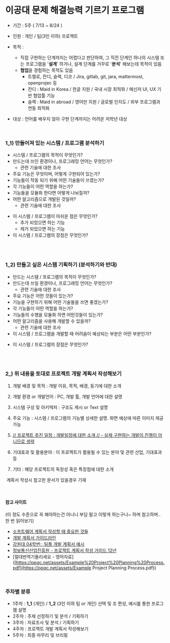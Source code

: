 # 이공대 문제 해결능력 기르기 프로그램

* 기간 : 5주 ( 7/13 ~ 8/24 )
* 인원 : 개인 / 팀(3인 이하) 프로젝트

* 목적 :
  * 직접 구현하는 단계까지는 어렵다고 판단하여, 그 직전 단계인 하나의 시스템 또는 프로그램을 '**설계**' 하거나, 설계 단계를 거꾸로 '**분석**' 해보는데 목적이 있음
  * **협업**을 경험하는 목적도 있음
    * 트렐로, 잔디, 슬렉, 디코 / Jira, gitlab, git, jara, mattermost, openprojec 등
    * 잔디 : Maid in Korea / 한글 지원 / 국내 시장 최적화 / 메신저 UI, UX 기반 협업툴 기능
    * 슬랙 : Maid in abroad / 영어만 지원 / 글로벌 인지도 / 외부 프로그램과 연동 최적화
* 대상 : 언어를 배우지 않아 구현 단계까지는 어려운 저학년 대상

<br/>

### 1_1) 만들어져 있는 시스템 / 프로그램 분석하기

 - 시스템 / 프로그램의 목적이 무엇인가?
 - 만드는데 쓰인 환경이나, 프로그래밍 언어는 무엇인가?
    - 관련 기술에 대한 조사
 - 주요 기능은 무엇이며, 어떻게 구현되어 있는가?
 - 기능들이 작동 되기 위해 어떤 기술들이 쓰였는가?
 - 각 기능들이 어떤 역할을 하는가?
 - 기능들을 모듈화 한다면 어떻게 나눠질까?
 - 어떤 알고리즘으로 개발된 것일까?
    - 관련 기술에 대한 조사

 + 이 시스템 / 프로그램이 아쉬운 점은 무엇인가?
    + 추가 되었으면 하는 기능
    + 제거 되었으면 하는 기능
 + 이 시스템 / 프로그램의 장점은 무엇인가?

<br/>

<br/>

### 1_2) 만들고 싶은 시스템 기획하기 (분석하기와 반대)

 - 만드는 시스템 / 프로그램의 목적이 무엇인가?
 - 만드는데 쓰일 환경이나, 프로그래밍 언어는 무엇인가?
    - 관련 기술에 대한 조사
 - 주요 기능은 어떤 것들이 있는가?
 - 기능을 구현하기 위해 어떤 기술들을 쓰면 좋겠는가?
 - 각 기능들이 어떤 역할을 하는가?
 - 기능들의 수행을 모듈화 하면 어떤것들이 있는가?
 - 어떤 알고리즘을 사용해 개발할 수 있을까?
    - 관련 기술에 대한 조사
- 이 시스템 / 프로그램을 개발할 때 어려움이 예상되는 부분은 어떤 부분인가?

 + 이 시스템 / 프로그램의 장점은 무엇인가?

<br/>

<br/>

### 2_) 위 내용을 토대로 프로젝트 개발 계획서 작성해보기

1. 개발 배경 및 목적 : 개발 이유, 목적, 배경, 동기에 대한 소개

2. 개발 환경 or 개발언어 : PC, 개발 툴, 개발 언어에 대한 설명 

3. 시스템 구성 및 아키텍처 : 구조도 제시 or Text 설명 

4. 주요 기능 : 시스템 / 프로그램의 기능별 상세한 설명. 화면 예상에 따른 이미지 제공 가능

5. <u>// 프로젝트 추진 일정 : 개발일정에 대한 소개 //  - 실제 구현하는 개발이 진행이 아니므로 생략</u>

6. 기대효과 및 활용분야 : 이 프로젝트가 활용될 수 있는 분야 및 관련 산업, 기대효과 등

7. 기타 : 해당 프로젝트의 독창성 혹은 특장점에 대한 소개

  ​		 계획서 작성시 참고한 문서가 있을경우 기재 

<br/>

#### 참고 사이트

(이 정도 수준으로 꼭 해야하는건 아니니 부담 말고 이렇게 하는구나~ 하며 참고하며.. 한 번 읽어보기)

* [소프트웨어 계획서 작성할 때 중요한 것들]([https://medium.com/@rkdthd0403/software-engineering-%EC%86%8C%ED%94%84%ED%8A%B8%EC%9B%A8%EC%96%B4-%EA%B3%84%ED%9A%8D%EC%84%9C%EB%A5%BC-%EC%9E%91%EC%84%B1%ED%95%A0-%EB%95%8C-%EC%A4%91%EC%9A%94%ED%95%9C-%EA%B2%83%EB%93%A4-1601d626e108](https://medium.com/@rkdthd0403/software-engineering-소프트웨어-계획서를-작성할-때-중요한-것들-1601d626e108))
* [개발 계획서 가이드라인](https://schrodingermemory.tistory.com/4)
* [강원대 04학번;; 팀플 개발 계획서 예시](http://cs.kangwon.ac.kr/~ysmoon/courses/2009_2/se/project/7.design-report.pdf)
* [정보통신산업진흥원 - 프로젝트 계획서 작성 가이드 12년](http://www.swbank.kr/html/pdf/sample/project_plan_guide.pdf)
* [절대번역기돌리세요 - 영어자료]([https://ppqc.net/assets/Example%20Project%20Planning%20Process.pdf](https://ppqc.net/assets/Example Project Planning Process.pdf))

<br/>

### 주차별 분류

* 1주차 : **1_1** (개인) / **1_2** (3인 이하 팀 or 개인) 선택 및 조 편성, 예시를 통한 프로그램 설명
* 2주차 : 주제 선정하기 및 분석 / 기획하기
* 3주차 : 자료조사 및 분석 / 기획하기
* 4주차 : 프로젝트 개발 계획서 작성해보기
* 5주차 : 최종 마무리 및 브리핑